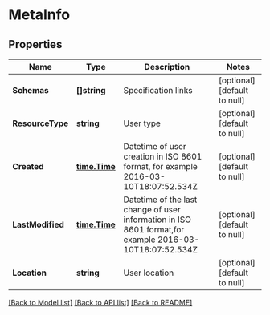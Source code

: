 # MetaInfo

## Properties
Name | Type | Description | Notes
------------ | ------------- | ------------- | -------------
**Schemas** | **[]string** | Specification links | [optional] [default to null]
**ResourceType** | **string** | User type | [optional] [default to null]
**Created** | [**time.Time**](time.Time.md) | Datetime of user creation in ISO 8601 format, for example 2016-03-10T18:07:52.534Z | [optional] [default to null]
**LastModified** | [**time.Time**](time.Time.md) | Datetime of the last change of user information in ISO 8601 format,for example 2016-03-10T18:07:52.534Z | [optional] [default to null]
**Location** | **string** | User location | [optional] [default to null]

[[Back to Model list]](../README.md#documentation-for-models) [[Back to API list]](../README.md#documentation-for-api-endpoints) [[Back to README]](../README.md)


